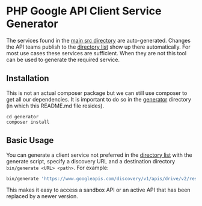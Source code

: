 # PHP Google API Client Service Generator

The services found in the [main src directory](../src) are auto-generated. Changes the API teams publish to the [directory list](https://www.googleapis.com/discovery/v1/apis) show up there automatically. For most use cases these services are sufficient. When they are not this tool can be used to generate the required service.

## Installation ##

This is not an actual composer package but we can still use composer to get all our dependencies. It is important to do so in the [generator](/generator) directory (in which this README.md file resides).

```batch
cd generator
composer install
```

## Basic Usage ##

You can generate a client service not preferred in the [directory list](https://www.googleapis.com/discovery/v1/apis) with the generate script, specify a discovery URL and a destination directory `bin/generate <URL> <path>`. For example:

```sh
bin/generate 'https://www.googleapis.com/discovery/v1/apis/drive/v2/rest' DriveV2
```

This makes it easy to access a sandbox API or an active API that has been replaced by a newer version.
